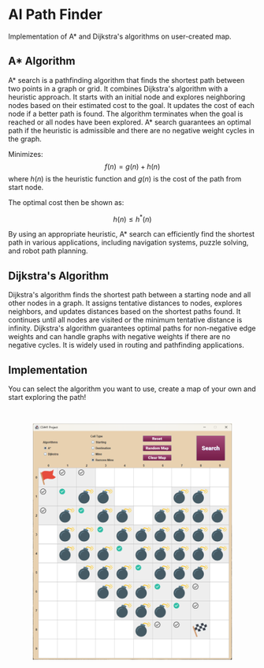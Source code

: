 # AI Path Finder
 Implementation of A* and Dijkstra's algorithms on user-created map.


## A* Algorithm

A* search is a pathfinding algorithm that finds the shortest path between two points in a graph or grid. It combines Dijkstra's algorithm with a heuristic approach. It starts with an initial node and explores neighboring nodes based on their estimated cost to the goal. It updates the cost of each node if a better path is found. The algorithm terminates when the goal is reached or all nodes have been explored. A* search guarantees an optimal path if the heuristic is admissible and there are no negative weight cycles in the graph.

Minimizes:
$$f(n) = g(n) + h(n)$$ 
where $h(n)$ is the heuristic function and $g(n)$ is the cost of the path from start node.

The optimal cost then be shown as:

$$h(n) \leq h^*(n)$$

By using an appropriate heuristic, A* search can efficiently find the shortest path in various applications, including navigation systems, puzzle solving, and robot path planning.


## Dijkstra's Algorithm


Dijkstra's algorithm finds the shortest path between a starting node and all other nodes in a graph. It assigns tentative distances to nodes, explores neighbors, and updates distances based on the shortest paths found. It continues until all nodes are visited or the minimum tentative distance is infinity. Dijkstra's algorithm guarantees optimal paths for non-negative edge weights and can handle graphs with negative weights if there are no negative cycles. It is widely used in routing and pathfinding applications.

## Implementation

You can select the algorithm you want to use, create a map of your own and start exploring the path!

<br/>
<p align="center">
    <img width="80%" src="images/demo.png">
</p>
<br/>


